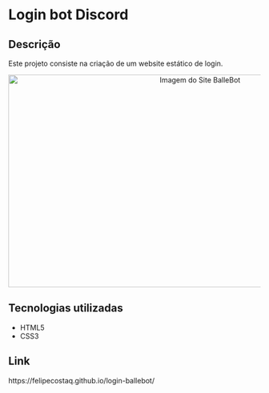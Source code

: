 <h1>Login bot Discord</h1>
<h2>Descrição</h2>
<p>Este projeto consiste na criação de um website estático de login.</p>
<p align="center"><img height="425" width="750" src="https://github.com/FelipeCostaq/login-ballebot/blob/main/imgBalle.png?raw=true" alt="Imagem do Site BalleBot"></p>
<h2>Tecnologias utilizadas</h2>
<ul>
  <li>HTML5</li>
  <li>CSS3</li>
</ul>
<h2>Link</h2>
<p>https://felipecostaq.github.io/login-ballebot/</p>
